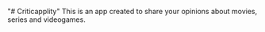 "# Criticapplity" 
This is an app created to share your opinions about movies, series and videogames. 
